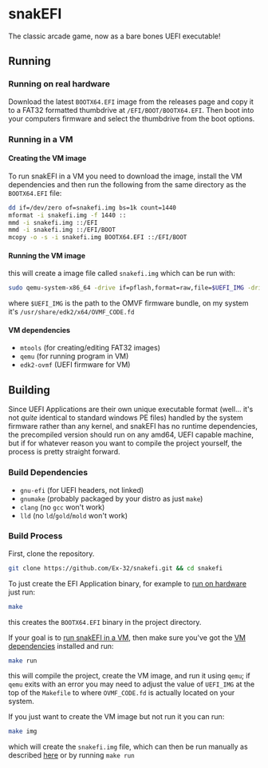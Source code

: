 # snakEFI

The classic arcade game, now as a bare bones UEFI executable!

## Running

### Running on real hardware

Download the latest `BOOTX64.EFI` image from the releases page and copy it to a FAT32 formatted thumbdrive at `/EFI/BOOT/BOOTX64.EFI`. Then boot into your computers firmware and select the thumbdrive from the boot options.

### Running in a VM

#### Creating the VM image
To run snakEFI in a VM you need to download the image, install the VM dependencies and then run the following from the same directory as the `BOOTX64.EFI` file:

```bash
dd if=/dev/zero of=snakefi.img bs=1k count=1440
mformat -i snakefi.img -f 1440 ::
mmd -i snakefi.img ::/EFI
mmd -i snakefi.img ::/EFI/BOOT 
mcopy -o -s -i snakefi.img BOOTX64.EFI ::/EFI/BOOT
```

#### Running the VM image
this will create a image file called `snakefi.img` which can be run with:

```bash
sudo qemu-system-x86_64 -drive if=pflash,format=raw,file=$UEFI_IMG -drive format=raw,file=snakefi.img
```

where `$UEFI_IMG` is the path to the OMVF firmware bundle, on my system it's `/usr/share/edk2/x64/OVMF_CODE.fd`

#### VM dependencies

- `mtools` (for creating/editing FAT32 images)
- `qemu` (for running program in VM)
- `edk2-ovmf` (UEFI firmware for VM)

## Building

Since UEFI Applications are their own unique executable format (well... it's not *quite* identical to standard windows PE files) handled by the system firmware rather than any kernel, and snakEFI has no runtime dependencies, the precompiled version should run on any amd64, UEFI capable machine, but if for whatever reason you want to compile the project yourself, the process is pretty straight forward.

### Build Dependencies

- `gnu-efi` (for UEFI headers, not linked)
- `gnumake` (probably packaged by your distro as just `make`)
- `clang` (no `gcc` won't work)
- `lld` (no `ld`/`gold`/`mold` won't work)

### Build Process

First, clone the repository.
```bash
git clone https://github.com/Ex-32/snakefi.git && cd snakefi
```

To just create the EFI Application binary, for example to [run on hardware](https://github.com/Ex-32/snakefi/#running-on-real-hardware) just run:

```bash
make
```

this creates the `BOOTX64.EFI` binary in the project directory.

If your goal is to [run snakEFI in a VM](https://github.com/Ex-32/snakefi/#running-in-a-vm), then make sure you've got the [VM dependencies](https://github.com/Ex-32/snakefi/#vm-dependencies) installed and run:

```bash
make run
```

this will compile the project, create the VM image, and run it using `qemu`; if `qemu` exits with an error you may need to adjust the value of `UEFI_IMG` at the top of the `Makefile` to where `OVMF_CODE.fd` is actually located on your system. 

If you just want to create the VM image but not run it you can run:

```bash
make img
```

which will create the `snakefi.img` file, which can then be run manually as described [here](https://github.com/Ex-32/snakefi/#running-the-vm-image) or by running `make run` 
